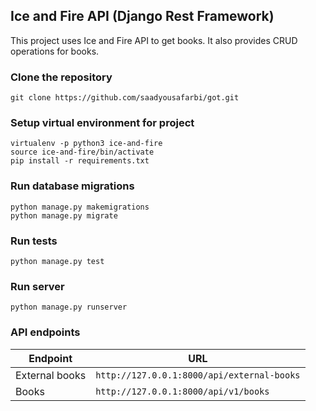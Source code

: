 ## Ice and Fire API (Django Rest Framework)
This project uses Ice and Fire API to get books. It also provides CRUD operations for books.


### Clone the repository 
```
git clone https://github.com/saadyousafarbi/got.git
```

### Setup virtual environment for project
```
virtualenv -p python3 ice-and-fire
source ice-and-fire/bin/activate
pip install -r requirements.txt
```

### Run database migrations 
```
python manage.py makemigrations
python manage.py migrate
```

### Run tests
```
python manage.py test
```

### Run server
```
python manage.py runserver
```

### API endpoints
| Endpoint        |   URL                                          |
| ----------------| -----------------------------------------------|
| External books  | `http://127.0.0.1:8000/api/external-books`     |
| Books           | `http://127.0.0.1:8000/api/v1/books`           |
